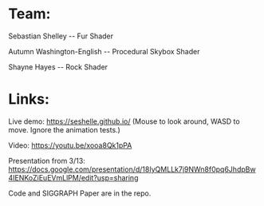 # Team:
Sebastian Shelley -- Fur Shader

Autumn Washington-English -- Procedural Skybox Shader

Shayne Hayes -- Rock Shader

# Links:
Live demo: https://seshelle.github.io/ (Mouse to look around, WASD to move. Ignore the animation tests.)

Video: https://youtu.be/xooa8Qk1pPA

Presentation from 3/13: https://docs.google.com/presentation/d/18IyQMLLk7j9NWn8f0pq6JhdpBw4IENKoZiEuEVmLlPM/edit?usp=sharing

Code and SIGGRAPH Paper are in the repo.
